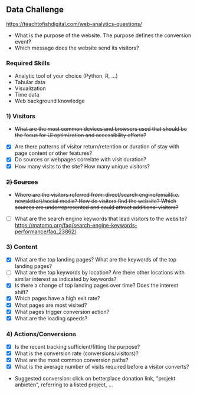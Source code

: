 ## Data Challenge
https://teachtofishdigital.com/web-analytics-questions/

* What is the purpose of the website. The purpose defines the conversion event?
* Which message does the website send its visitors?

### Required Skills

* Analytic tool of your choice (Python, R, ...)
* Tabular data
* Visualization
* Time data
* Web background knowledge

### 1) Visitors
- ~~What are the most common devices and browsers used that should be the focus for UI optimization and accessibility efforts?~~
- [x] Are there patterns of visitor return/retention or duration of stay with page content or other features?
- [x] Do sources or webpages correlate with visit duration?
- [x] How many visits to the site? How many unique visitors?

### ~~2) Sources~~
- ~~Where are the visitors referred from: direct/search engine/email(i.e. newsletter)/social media? How do visitors find the website? Which sources are underrepresented and could attract additional visitors?~~
- [ ] What are the search engine keywords that lead visitors to the website? https://matomo.org/faq/search-engine-keywords-performance/faq_23862/

### 3) Content
- [x] What are the top landing pages? What are the keywords of the top landing pages? 
- [ ] What are the top keywords by location? Are there other locations with similar interest as indicated by keywords?
- [x] Is there a change of top landing pages over time? Does the interest shift?
- [x] Which pages have a high exit rate?
- [x] What pages are most visited?
- [x] What pages trigger conversion action?
- [x] What are the loading speeds?

### 4) Actions/Conversions
- [x] Is the recent tracking sufficient/fitting the purpose?
- [x] What is the conversion rate (conversions/visitors)?
- [x] What are the most common conversion paths?
- [x] What is the average number of visits required before a visitor converts?
* Suggested conversion: click on betterplace donation link, "projekt anbieten", referring to a listed project, ...
